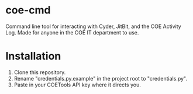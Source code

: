 # coe-cmd

Command line tool for interacting with Cyder, JitBit, and the COE Activity Log. Made for anyone in the COE IT department to use.

# Installation

1. Clone this repository.
2. Rename "credentials.py.example" in the project root to "credentials.py".
3. Paste in your COETools API key where it directs you.
